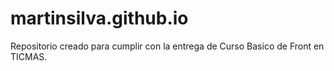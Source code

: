 # martinsilva.github.io
Repositorio creado para cumplir con la entrega de Curso Basico de Front en TICMAS.
